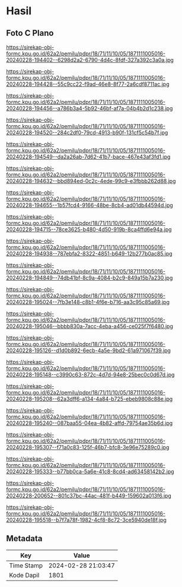 # Hasil

## Foto C Plano

https://sirekap-obj-formc.kpu.go.id/62a2/pemilu/pdpr/18/71/11/10/05/1871111005016-20240228-194402--6298d2a2-6790-4d4c-8fdf-327a392c3a0a.jpg

https://sirekap-obj-formc.kpu.go.id/62a2/pemilu/pdpr/18/71/11/10/05/1871111005016-20240228-194428--55c9cc22-f9ad-46e8-8f77-2a6cdf8711ac.jpg

https://sirekap-obj-formc.kpu.go.id/62a2/pemilu/pdpr/18/71/11/10/05/1871111005016-20240228-194456--a786b3a4-5b92-46bf-af7a-04b4b2d1c238.jpg

https://sirekap-obj-formc.kpu.go.id/62a2/pemilu/pdpr/18/71/11/10/05/1871111005016-20240228-194520--284c2df0-79cd-4913-b90f-131cf5c54b7f.jpg

https://sirekap-obj-formc.kpu.go.id/62a2/pemilu/pdpr/18/71/11/10/05/1871111005016-20240228-194549--da2a26ab-7d62-41b7-bace-467e43af3fd1.jpg

https://sirekap-obj-formc.kpu.go.id/62a2/pemilu/pdpr/18/71/11/10/05/1871111005016-20240228-194632--bbd894ed-0c2c-4ede-99c9-e3fbbb262d88.jpg

https://sirekap-obj-formc.kpu.go.id/62a2/pemilu/pdpr/18/71/11/10/05/1871111005016-20240228-194655--1b57fcd4-9166-48be-8cb4-ad01db44594d.jpg

https://sirekap-obj-formc.kpu.go.id/62a2/pemilu/pdpr/18/71/11/10/05/1871111005016-20240228-194715--78ce3625-b480-4d50-919b-8ca4ffd6e94a.jpg

https://sirekap-obj-formc.kpu.go.id/62a2/pemilu/pdpr/18/71/11/10/05/1871111005016-20240228-194938--787ebfa2-8322-4851-b649-12b277b0ac85.jpg

https://sirekap-obj-formc.kpu.go.id/62a2/pemilu/pdpr/18/71/11/10/05/1871111005016-20240228-194849--74db41bf-8c9a-4084-b2c9-849a15b7a230.jpg

https://sirekap-obj-formc.kpu.go.id/62a2/pemilu/pdpr/18/71/11/10/05/1871111005016-20240228-195024--7fb3e148-c8b1-4f6e-b716-aa3c95c85a69.jpg

https://sirekap-obj-formc.kpu.go.id/62a2/pemilu/pdpr/18/71/11/10/05/1871111005016-20240228-195046--bbbb830a-7acc-4eba-a456-ce025f7f6480.jpg

https://sirekap-obj-formc.kpu.go.id/62a2/pemilu/pdpr/18/71/11/10/05/1871111005016-20240228-195126--d1d0b892-6ecb-4a5e-9bd2-61a971067f39.jpg

https://sirekap-obj-formc.kpu.go.id/62a2/pemilu/pdpr/18/71/11/10/05/1871111005016-20240228-195148--c3990c63-872c-4d7d-94e8-25bec0c0d67d.jpg

https://sirekap-obj-formc.kpu.go.id/62a2/pemilu/pdpr/18/71/11/10/05/1871111005016-20240228-195208--62a3dff6-a134-4a84-b725-ebeb9808c88e.jpg

https://sirekap-obj-formc.kpu.go.id/62a2/pemilu/pdpr/18/71/11/10/05/1871111005016-20240228-195240--087baa55-04ea-4b82-affd-79754ae35b6d.jpg

https://sirekap-obj-formc.kpu.go.id/62a2/pemilu/pdpr/18/71/11/10/05/1871111005016-20240228-195307--f71a0c83-125f-46b7-bfc8-3e96e75289c0.jpg

https://sirekap-obj-formc.kpu.go.id/62a2/pemilu/pdpr/18/71/11/10/05/1871111005016-20240228-195333--b77bb0ca-5a6e-41c8-8cd4-ad63458142b2.jpg

https://sirekap-obj-formc.kpu.go.id/62a2/pemilu/pdpr/18/71/11/10/05/1871111005016-20240228-200652--801c37bc-44ac-481f-b449-159602a013f6.jpg

https://sirekap-obj-formc.kpu.go.id/62a2/pemilu/pdpr/18/71/11/10/05/1871111005016-20240228-195518--b7f7a78f-1982-4cf8-8c72-3ce5940de18f.jpg


## Metadata

| Key        | Value               |
| ---------- | ------------------- |
| Time Stamp | 2024-02-28 21:03:47 |
| Kode Dapil | 1801                |



